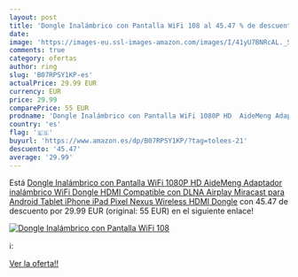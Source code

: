 ```yaml
---
layout: post
title: 'Dongle Inalámbrico con Pantalla WiFi 108 al 45.47 % de descuento'
date: 
image: 'https://images-eu.ssl-images-amazon.com/images/I/41yU7BNRcAL._SL200_.jpg'
comments: true
category: ofertas
author: ring
slug: 'B07RPSY1KP-es'
actualPrice: 29.99 EUR
currency: EUR
price: 29.99
comparePrice: 55 EUR
prodname: 'Dongle Inalámbrico con Pantalla WiFi 1080P HD  AideMeng Adaptador inalámbrico WiFi Dongle HDMI Compatible con DLNA Airplay Miracast para Android Tablet iPhone iPad Pixel Nexus  Wireless HDMI Dongle'
country: 'es'
flag: '🇪🇸'
buyurl: 'https://www.amazon.es/dp/B07RPSY1KP/?tag=tolees-21'
descuento: '45.47'
average: '29.99'
---
```


Está [Dongle Inalámbrico con Pantalla WiFi 1080P HD  AideMeng Adaptador inalámbrico WiFi Dongle HDMI Compatible con DLNA Airplay Miracast para Android Tablet iPhone iPad Pixel Nexus  Wireless HDMI Dongle](https://www.amazon.es/dp/B07RPSY1KP/?tag=tolees-21) con 45.47 de descuento por 29.99 EUR (original: 55 EUR) en el siguiente enlace!

[![Dongle Inalámbrico con Pantalla WiFi 108](https://images-eu.ssl-images-amazon.com/images/I/41yU7BNRcAL._SL200_.jpg)](https://www.amazon.es/dp/B07RPSY1KP/?tag=tolees-21)

ℹ️:


[Ver la oferta!!](https://www.amazon.es/dp/B07RPSY1KP/?tag=tolees-21)
